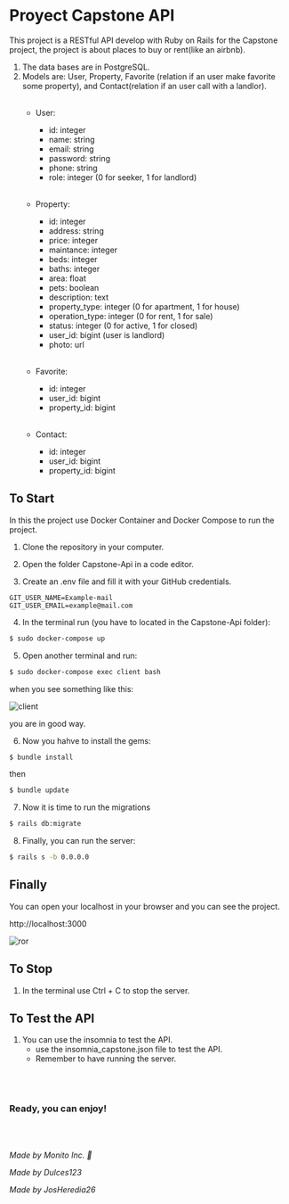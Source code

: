 # Proyect Capstone API

This project is a RESTful API develop with Ruby on Rails for the Capstone project, the project is about places to buy or rent(like an airbnb).


1. The data bases are in PostgreSQL.
2. Models are: User, Property, Favorite (relation if an user make favorite some property), and Contact(relation if an user call with a landlor).
<br></br>
    * User:
        * id: integer
        * name: string
        * email: string
        * password: string
        * phone: string
        * role: integer (0 for seeker, 1 for landlord)
<br></br>
    * Property:
        * id: integer
        * address: string
        * price: integer
        * maintance: integer
        * beds: integer
        * baths: integer
        * area: float
        * pets: boolean
        * description: text
        * property_type: integer (0 for apartment, 1 for house)
        * operation_type: integer (0 for rent, 1 for sale)
        * status: integer (0 for active, 1 for closed)
        * user_id: bigint (user is landlord)
        * photo: url
<br></br>

    * Favorite:
        * id: integer
        * user_id: bigint
        * property_id: bigint
<br></br>
    * Contact:
        * id: integer
        * user_id: bigint
        * property_id: bigint

## To Start

In this the project use Docker Container and Docker Compose to run the project.

1. Clone the repository in your computer.

2. Open the folder Capstone-Api in a code editor.

3. Create an .env file and fill it with your GitHub credentials.

```env
GIT_USER_NAME=Example-mail
GIT_USER_EMAIL=example@mail.com
```
4. In the terminal run (you have to located in the Capstone-Api folder):
```bash
$ sudo docker-compose up
```

5. Open another terminal and run:
```bash
$ sudo docker-compose exec client bash
```
when you see something like this:


![client](/Capstone-Api/screen/view1.png)



you are in good way.

6. Now you hahve to install the gems:
```bash
$ bundle install
```
then
```bash
$ bundle update
```

7. Now it is time to run the migrations
```bash
$ rails db:migrate
```

8. Finally, you can run the server:
```bash
$ rails s -b 0.0.0.0
```

## Finally

You can open your localhost in your browser and you can see the project.

http://localhost:3000

![ror](/Capstone-Api/screen/ror.png)


## To Stop

1. In the terminal use Ctrl + C to stop the server.

## To Test the API

1. You can use the insomnia to test the API.
    * use the insomnia_capstone.json file to test the API.
    * Remember to have running the server.


<br/><br/>
### Ready, you can enjoy!

<br/><br/>

*Made by Monito Inc. 🙊*

*Made by Dulces123*

*Made by JosHeredia26*
